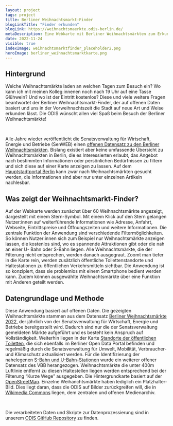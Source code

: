 ```yaml
---
layout: project
tags: project
title: Berliner Weihnachtsmarkt-Finder
blogLinkTitle: "Finder erkunden"
blogLink: https://weihnachtsmaerkte.odis-berlin.de/
metaDescription: Eine Webkarte mit Berliner Weihnachtsmärkten zum Erkunden, Planen und Teilen. Egal ob am heimischen Computer oder auf dem Smartphone unterwegs, die Applikation hilft Ihnen den richtigen Weihnachtsmarkt zu finden!
date: 2022-11-24
visible: true
indexImage: weihnachtsmarktfinder_placeholder2.png
heroImage: berliner_weihnachtsmarktkarte.png
---
```


## Hintergrund

Welche Weihnachtsmärkte laden an welchen Tagen zum Besuch ein? Wo kann ich mit meinen Kolleg:innenen noch nach 19 Uhr auf eine Tasse Glühwein? Und wo ist der Eintritt kostenlos? Diese und viele weitere Fragen beantwortet der Berliner Weihnachtsmarkt-Finder, der auf offenen Daten basiert und uns in der Vorweihnachtszeit die Stadt auf neue Art und Weise erkunden lässt. Die ODIS wünscht allen viel Spaß beim Besuch der Berliner Weihnachtsmärkte!

<br>

Alle Jahre wieder veröffentlicht die Senatsverwaltung für Wirtschaft, Energie und Betriebe (SenWEB) einen [offenen Datensatz zu den Berliner Weihnachtsmärkten](https://daten.berlin.de/datensaetze/berliner-weihnachtsmärkte-2021). Bislang existiert aber keine umfassende Übersicht zu Weihnachtsmärkten in Berlin, die es Interessierten erlaubt, das Angebot nach bestimmten Informationen oder persönlichen Bedürfnissen zu filtern und sich diese auf einer Karte anzeigen zu lassen. Auf dem [Hauptstadtportal Berlin](https://www.berlin.de/weihnachtsmarkt/) kann zwar nach Weihnachtsmärkten gesucht werden, die Informationen sind aber nur unter einzelnen Artikeln nachlesbar.

## Was zeigt der Weihnachtsmarkt-Finder?

Auf der Webkarte werden zunächst über 60 Weihnachtsmärkte angezeigt, dargestellt mit einem Stern-Symbol. Mit einem Klick auf den Stern gelangen Nutzer:innen auf weiterführende Informationen wie Adresse, Anfahrt, Webseite, Eintrittspreise und Öffnungszeiten und weitere Informationen. Die zentrale Funktion der Anwendung sind verschiedende Filtermöglichkeiten. So können Nutzer:innen sich zum Beispiel nur Weihnachtsmärkte anzeigen lassen, die kostenlos sind, wo es spannende Attraktionen gibt oder die nah an einer U- Bahn oder S-Bahn liegen. Alle Weihnachtsmärkte, die der Filterung nicht entsprechen, werden danach ausgegraut. Zoomt man tiefer in die Karte rein, werden zusätzlich öffentliche Toilettenstandorte und Haltestationen zu öffentlichen Verkehrsmitteln sichtbar. Die Anwendung ist so konzipiert, dass sie problemlos mit einem Smartphone bedient werden kann. Zudem können ausgewählte Weihnachtsmärkte über eine Funktion mit Anderen geteilt werden.

## Datengrundlage und Methode

Diese Anwendung basiert auf offenen Daten. Die gezeigten Weihnachtsmärkte stammen aus dem Datensatz [Berliner Weihnachtsmärkte 2022](https://daten.berlin.de/datensaetze/berliner-weihnachtsmärkte-2022), der jährlich von der Senatsverwaltung für Wirtschaft, Energie und Betriebe bereitgestellt wird. Dadurch sind nur die der Senatsverwaltung gemeldeten Märkte aufgeführt und es besteht kein Anspruch auf Vollständigkeit. Weiterhin liegen in der Karte [Standorte der öffentlichen Toiletten](https://daten.berlin.de/datensaetze/standorte-der-öffentlichen-toiletten), die sich ebenfalls im Berliner Open Data Portal befinden und regelmäßig durch die Senatsverwaltung für Umwelt, Mobilität, Verbraucher- und Klimaschutz aktualisiert werden. Für die Identifizierung der nahelegenen [S-Bahn und U-Bahn-Stationen](https://daten.berlin.de/datensaetze/koordinaten-der-zugangsmöglichkeiten-zu-stationen) wurde ein weiterer offener Datensatz des VBB herangezogen. Weihnachtsmärkte die unter 400m Luftlinie entfernt zu diesen Haltestellen liegen werden entsprechend bei der Filterung “Kurze Wege” ausgegeben. Die Hintergrundkarte basiert auf der [OpenStreetMap](https://www.openstreetmap.de).
Einzelne Weihanchtsmärkte haben lediglich ein Platzhalter-Bild. Dies liegt daran, dass die ODIS auf Bilder zurückgreifen will, die in [Wikimedia Commons](https://commons.wikimedia.org/wiki/Commons:First_steps/Uploading_files/de) liegen, dem zentralen und offenen Medienarchiv.

<br>

Die verarbeiteten Daten und Skripte zur Datenprozessierung sind in unserem [ODIS GitHub Repository](https://github.com/technologiestiftung/weihnachtsmarktkarte) zu finden.
